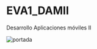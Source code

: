 # EVA1_DAMII
Desarrollo Aplicaciones móviles II
<!DOCTYPE html>
<html>
  <head>
    <meta charset="utf-8">
    <title>Calculadora de figuras geometricas</title>
  </head>
  <body>
    <img src="images/calculadora1.png" alt="portada">
  </body>
</html>
